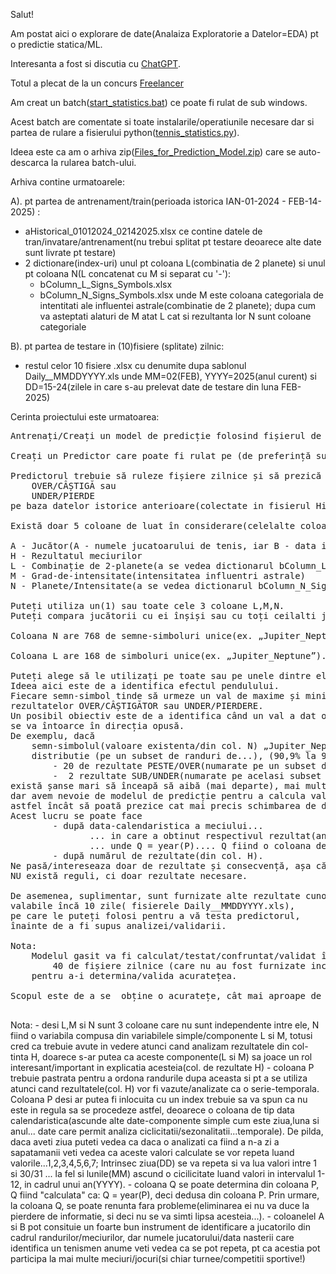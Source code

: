 Salut!

Am postat aici o explorare de date(Analaiza Exploratorie a Datelor=EDA) pt o predictie statica/ML.

Interesanta a fost si discutia cu [ChatGPT](https://chatgpt.com/share/6819fdc8-07e8-800b-8aa6-b51458f13e49).

Totul a plecat de la un concurs [Freelancer](https://www.freelancer.com/contest/time-series-forecasting-model-development-2553381)

Am creat un batch([start_statistics.bat](https://github.com/stefanache/MFP-ANAF-RO/blob/main/python/EDA/start_statistics.bat)) ce poate fi rulat de sub windows.

Acest batch are comentate si toate instalarile/operatiunile necesare dar si partea de rulare a fisierului python([tennis_statistics.py](https://github.com/stefanache/MFP-ANAF-RO/blob/main/python/EDA/tennis_statistics.py)).

Ideea este ca am o arhiva zip([Files_for_Prediction_Model.zip](https://github.com/stefanache/MFP-ANAF-RO/blob/main/python/EDA/Files_for_Prediction_Model.zip)) care se auto-descarca la rularea batch-ului.

Arhiva contine urmatoarele:

A). pt partea de antrenament/train(perioada istorica IAN-01-2024 - FEB-14-2025) :
- aHistorical_01012024_02142025.xlsx ce contine datele de tran/invatare/antrenament(nu trebui splitat pt testare deoarece alte date sunt livrate pt testare)
- 2 dictionare(index-uri) unul pt coloana L(combinatia de 2 planete) si unul pt coloana N(L concatenat cu M si separat cu '-'):
    - bColumn_L_Signs_Symbols.xlsx
    - bColumn_N_Signs_Symbols.xlsx
  unde M este coloana categoriala de intentitati ale influentei astrale(combinatie de 2 planete);
  dupa cum va asteptati alaturi de M  atat L cat si rezultanta lor N sunt coloane categoriale

B). pt partea de testare in (10)fisiere (splitate) zilnic:

 - restul celor 10 fisiere .xlsx cu denumite dupa sablonul Daily__MMDDYYYY.xls unde MM=02(FEB), YYYY=2025(anul curent) si DD=15-24(zilele in care s-au prelevat date de testare din luna FEB-2025)

Cerinta proiectului este urmatoarea:
<pre>
Antrenați/Creați un model de predicție folosind fișierul de date istorice atașat.

Creați un Predictor care poate fi rulat pe (de preferință sub WINDOWS si prin PYTHON).

Predictorul trebuie să ruleze fișiere zilnice și să prezică ce jucător de tenis va avea un rezultat 
    OVER/CÂȘTIGĂ sau 
    UNDER/PIERDE 
pe baza datelor istorice anterioare(colectate in fisierul Historical_01012024_02142025.xlsx).

Există doar 5 coloane de luat în considerare(celelalte coloane au valori-constante: 1 sau 'MP%').

A - Jucător(A - numele jucatoarului de tenis, iar B - data in care s-a nascut respectivul jucator analizat)
H - Rezultatul meciurilor
L - Combinație de 2-planete(a se vedea dictionarul bColumn_L_Signs_Symbols.xlsx)
M - Grad-de-intensitate(intensitatea influentri astrale)
N - Planete/Intensitate(a se vedea dictionarul bColumn_N_Signs_Symbols.xlsx: concatenare L + '-' M = N)

Puteți utiliza un(1) sau toate cele 3 coloane L,M,N. 
Puteți compara jucătorii cu ei înșiși sau cu toți ceilalti jucători.

Coloana N are 768 de semne-simboluri unice(ex. „Jupiter_Neptune-BLK_Square”).

Coloana L are 168 de simboluri unice(ex. „Jupiter_Neptune”).

Puteți alege să le utilizați pe toate sau pe unele dintre ele. 
Ideea aici este de a identifica efectul pendulului. 
Fiecare semn-simbol tinde să urmeze un val de maxime și minime ale 
rezultatelor OVER/CÂȘTIGĂTOR sau UNDER/PIERDERE. 
Un posibil obiectiv este de a identifica când un val a dat o lovitură și 
se va întoarce în direcția opusă. 
De exemplu, dacă 
    semn-simbolul(valoare existenta/din col. N) „Jupiter_Neptune-BLK_Square” are o
    distributie (pe un subset de randuri de...), (90,9% la 9.1%) :
        - 20 de rezultate PESTE/OVER(numarate pe un subset de randuri din col.H) și 
        -  2 rezultate SUB/UNDER(numarate pe acelasi subset de randuri din col.H), 
există șanse mari să înceapă să aibă (mai departe), mai multe rezultate „SUB”,
dar avem nevoie de modelul de predicție pentru a calcula valul fiecărui semn-simbol, 
astfel încât să poată prezice cat mai precis schimbarea de direcție(sens). 
Acest lucru se poate face 
        - după data-calendaristica a meciului...
               ... in care a obtinut respectivul rezultat(ante-penultima coloana: P,.... 
               ... unde Q = year(P).... Q fiind o coloana dependenta de col.P!) sau 
        - după numărul de rezultate(din col. H). 
Ne pasă/intereseaza doar de rezultate și consecvență, așa că faceți tot posibilul să le obțineți. 
NU există reguli, ci doar rezultate necesare.

De asemenea, suplimentar, sunt furnizate alte rezultate cunoscute, 
valabile încă 10 zile( fisierele Daily__MMDDYYYY.xls), 
pe care le puteți folosi pentru a vă testa predictorul, 
înainte de a fi supus analizei/validarii.

Nota: 
    Modelul gasit va fi calculat/testat/confruntat/validat în raport cu alte 
        40 de fișiere zilnice (care nu au fost furnizate inca!)
    pentru a-i determina/valida acuratețea. 

Scopul este de a se  obține o acuratețe, cât mai aproape de 70% sau mai mult(<b> >= 70% </b>).

</pre>


Nota:
    - desi L,M si N sunt 3 coloane care nu sunt independente intre ele,
      N fiind o variabila compusa din variabilele simple/componente L si M,
      totusi cred ca trebuie avute in vedere atunci cand analizam rezultatele din col-tinta H,
      doarece s-ar putea ca aceste componente(L si M)  sa joace un rol interesant/important in 
      explicatia acesteia(col. de rezultate H)
    - coloana P trebuie pastrata pentru a ordona randurile dupa aceasta si pt a se utiliza atunci cand
      rezultatele(col. H) vor fi vazute/analizate ca o serie-temporala.
      Coloana P desi ar putea fi inlocuita cu un index trebuie sa va spun ca nu este in regula 
      sa se procedeze astfel, deoarece o coloana de tip data calendaristica(ascunde alte date-componente 
      simple cum este ziua,luna si anul... date care permit analiza ciclicitatii/sezonalitatii...temporale).
      De pilda, daca aveti ziua puteti vedea ca daca o analizati ca fiind a n-a zi a sapatamanii veti vedea 
      ca aceste valori calculate se vor repeta luand valorile...1,2,3,4,5,6,7;
      Intrinsec ziua(DD) se va repeta si va lua valori intre 1 si 30/31 ... la fel si lunile(MM) ascund o 
      cicilicitate luand valori in intervalul 1-12, in cadrul unui an(YYYY).
     - coloana Q se poate determina din coloana P, Q fiind "calculata" ca: Q = year(P), deci dedusa din
       coloana P. 
       Prin urmare, la coloana Q, se poate renunta fara probleme(eliminarea ei nu va duce la pierdere de informatie,
       si deci nu se va simti lipsa acesteia...).
     - coloanelel A si B pot consituie un foarte bun instrument de identificare a jucatorilo din cadrul 
       randurilor/meciurilor, dar numele jucatorului/data nasterii care identifica un tenismen anume veti vedea ca se 
       pot repeta, pt ca acestia pot participa la mai multe meciuri/jocuri(si chiar turnee/competitii sportive!)
